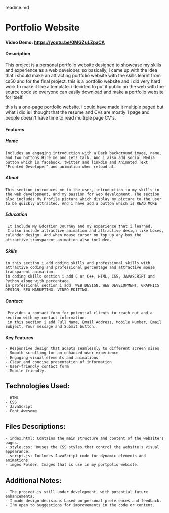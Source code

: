 readme.md 

#  Portfolio Website 
#### Video Demo:  <https://youtu.be/0MGZuLZpaCA>
#### Description
This project is a personal portfolio website designed to showcase my skills and experience as a web developer.
so basically, i came up with the idea that i should make an attracting portfolio website with the skills learnt from cs50 and for the final project. 
this is a portfolio website and i did very hard work to make it like a template. i decided to put it public on the web with the source code so everyone can easily download and make a portfolio website for itself.

this is a one-page portfolio website. i could have made it multiple paged but what i did is i thought that the resume and CVs are mostly 1 page and people doesn't have time to read multiple page CV's. 

#### Features
 ##### Home
    Includes an engaging introduction with a Dark background image, name, and two buttons Hire me and Lets talk. And i also add social Media button which is facebook, twitter and linkdin and Animated Text "Fronted Developer" and animation when reload at.
##### About
    This section introduces me to the user, introduction to my skills in the web development, and my passion for web development. The section also includes My Profile picture which display my picture to the user to be quickly attracted. And i have add a button which is READ MORE
##### Education
     It include My Edcation Journey and my experience that i learned.
     I also include attractive animation and attractive design like boxes, calander design. And when mouse cursor on top up any box the attractive transparent animation also included. 
##### Skills
    in this section i add coding skills and professional skills with attractive coding and professional percentage and attractive mouse transparent animation.
    in coding skills section i add C or C++, HTML, CSS, JAVASCRIPT and Python along with percentage.
    in professional section i add  WEB DESIGN, WEB DEVELOPMENT, GRAPHICS DESIGN, SEO MARKETING, VIDEO EDITING.
##### Contact
     Provides a contact form for potential clients to reach out and a section with my contact information.
     in this section i add Full Name, Email Address, Mobile Number, Email Subject, Your message and Submit button.

 #### Key Features

    - Responsive design that adapts seamlessly to different screen sizes
    - Smooth scrolling for an enhanced user experience
    - Engaging visual elements and animations
    - Clear and concise presentation of information
    - User-friendly contact form
    - Mobile friendly.

## Technologies Used:

    - HTML
    - CSS
    - JavaScript
    - Font Awesome

## Files Descriptions:

    - index.html: Contains the main structure and content of the website's pages.
    - style.css: Houses the CSS styles that control the website's visual appearance.
    - script.js: Includes JavaScript code for dynamic elements and animations.
    - imges Folder: Images that is use in my portpolio webiste.

## Additional Notes:

    - The project is still under development, with potential future enhancements.
    - I made design decisions based on personal preferences and feedback.
    - I'm open to suggestions for improvements in the code or content.